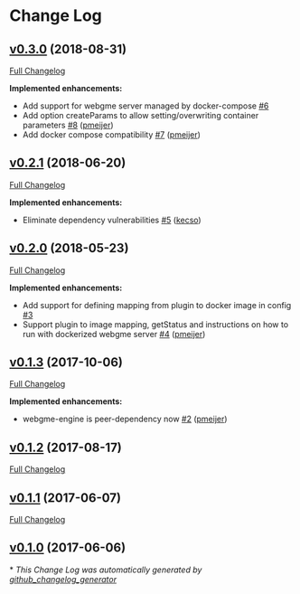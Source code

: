 # Change Log

## [v0.3.0](https://github.com/webgme/docker-worker-manager/tree/v0.3.0) (2018-08-31)
[Full Changelog](https://github.com/webgme/docker-worker-manager/compare/v0.2.1...v0.3.0)

**Implemented enhancements:**

- Add support for webgme server managed by docker-compose [\#6](https://github.com/webgme/docker-worker-manager/issues/6)
-  Add option createParams to allow setting/overwriting container parameters [\#8](https://github.com/webgme/docker-worker-manager/pull/8) ([pmeijer](https://github.com/pmeijer))
- Add docker compose compatibility [\#7](https://github.com/webgme/docker-worker-manager/pull/7) ([pmeijer](https://github.com/pmeijer))

## [v0.2.1](https://github.com/webgme/docker-worker-manager/tree/v0.2.1) (2018-06-20)
[Full Changelog](https://github.com/webgme/docker-worker-manager/compare/v0.2.0...v0.2.1)

**Implemented enhancements:**

- Eliminate dependency vulnerabilities [\#5](https://github.com/webgme/docker-worker-manager/pull/5) ([kecso](https://github.com/kecso))

## [v0.2.0](https://github.com/webgme/docker-worker-manager/tree/v0.2.0) (2018-05-23)
[Full Changelog](https://github.com/webgme/docker-worker-manager/compare/v0.1.3...v0.2.0)

**Implemented enhancements:**

- Add support for defining mapping from plugin to docker image in config [\#3](https://github.com/webgme/docker-worker-manager/issues/3)
- Support plugin to image mapping, getStatus and instructions on how to run with dockerized webgme server [\#4](https://github.com/webgme/docker-worker-manager/pull/4) ([pmeijer](https://github.com/pmeijer))

## [v0.1.3](https://github.com/webgme/docker-worker-manager/tree/v0.1.3) (2017-10-06)
[Full Changelog](https://github.com/webgme/docker-worker-manager/compare/v0.1.2...v0.1.3)

**Implemented enhancements:**

- webgme-engine is peer-dependency now [\#2](https://github.com/webgme/docker-worker-manager/pull/2) ([pmeijer](https://github.com/pmeijer))

## [v0.1.2](https://github.com/webgme/docker-worker-manager/tree/v0.1.2) (2017-08-17)
[Full Changelog](https://github.com/webgme/docker-worker-manager/compare/v0.1.1...v0.1.2)

## [v0.1.1](https://github.com/webgme/docker-worker-manager/tree/v0.1.1) (2017-06-07)
[Full Changelog](https://github.com/webgme/docker-worker-manager/compare/v0.1.0...v0.1.1)

## [v0.1.0](https://github.com/webgme/docker-worker-manager/tree/v0.1.0) (2017-06-06)


\* *This Change Log was automatically generated by [github_changelog_generator](https://github.com/skywinder/Github-Changelog-Generator)*